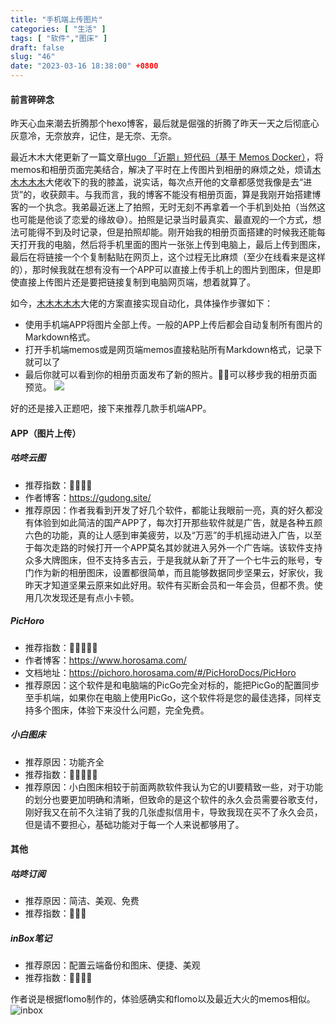 ```yaml
---
title: "手机端上传图片"
categories: [ "生活" ]
tags: [ "软件","图床" ]
draft: false
slug: "46"
date: "2023-03-16 18:38:00" +0800
---
```



#### 前言碎碎念
昨天心血来潮去折腾那个hexo博客，最后就是倔强的折腾了昨天一天之后彻底心灰意冷，无奈放弃，记住，是无奈、无奈。

最近木木大佬更新了一篇文章[Hugo 「近期」短代码（基于 Memos Docker）](https://immmmm.com/hugo-shortcodes-recently-by-memos/)，将memos和相册页面完美结合，解决了平时在上传图片到相册的麻烦之处，烦请[木木木木木](https://immmmm.com/)大佬收下的我的膝盖，说实话，每次点开他的文章都感觉我像是去“进货”的，收获颇丰。与我而言，我的博客不能没有相册页面，算是我刚开始搭建博客的一个执念。我弟最近迷上了拍照，无时无刻不再拿着一个手机到处拍（当然这也可能是他谈了恋爱的缘故😅）。拍照是记录当时最真实、最直观的一个方式，想法可能得不到及时记录，但是拍照却能。刚开始我的相册页面搭建的时候我还能每天打开我的电脑，然后将手机里面的图片一张张上传到电脑上，最后上传到图床，最后在将链接一个个复制黏贴在网页上，这个过程无比麻烦（至少在线看来是这样的），那时候我就在想有没有一个APP可以直接上传手机上的图片到图床，但是即使直接上传图片还是要把链接复制到电脑网页端，想着就算了。

如今，[木木木木木](https://immmmm.com/)大佬的方案直接实现自动化，具体操作步骤如下：
 
 - 使用手机端APP将图片全部上传。一般的APP上传后都会自动复制所有图片的Markdown格式。
 - 打开手机端memos或是网页端memos直接粘贴所有Markdown格式，记录下就可以了
 - 最后你就可以看到你的相册页面发布了新的照片。🎉🎉可以移步我的相册页面预览。
 ![](https://blog.wangyunzi.com/2023/03/6b4462575c43318fa3de9655f1df4b00.png)


好的还是接入正题吧，接下来推荐几款手机端APP。

#### APP（图片上传）
##### 咕咚云图
- 推荐指数：🌟🌟🌟🌟
- 作者博客：https://gudong.site/
- 推荐原因：作者我看到开发了好几个软件，都能让我眼前一亮，真的好久都没有体验到如此简洁的国产APP了，每次打开那些软件就是广告，就是各种五颜六色的功能，真的让人感到审美疲劳，以及“万恶”的手机摇动进入广告，以至于每次走路的时候打开一个APP莫名其妙就进入另外一个广告端。该软件支持众多大牌图床，但不支持多吉云，于是我就从新了开了一个七牛云的账号，专门作为新的相册图床，设置都很简单，而且能够数据同步坚果云，好家伙，我昨天才知道坚果云原来如此好用。软件有买断会员和一年会员，但都不贵。使用几次发现还是有点小卡顿。

##### PicHoro
- 推荐指数：🌟🌟🌟🌟🌟
- 作者博客：https://www.horosama.com/
- 文档地址：https://pichoro.horosama.com/#/PicHoroDocs/PicHoro
- 推荐原因：这个软件是和电脑端的PicGo完全对标的，能把PicGo的配置同步至手机端，如果你在电脑上使用PicGo，这个软件将是您的最佳选择，同样支持多个图床，体验下来没什么问题，完全免费。

##### 小白图床
- 推荐原因：功能齐全
- 推荐指数：🌟🌟🌟🌟🌟
- 推荐原因：小白图床相较于前面两款软件我认为它的UI要精致一些，对于功能的划分也要更加明确和清晰，但致命的是这个软件的永久会员需要谷歌支付，刚好我又在前不久注销了我的几张虚拟信用卡，导致我现在买不了永久会员，但是请不要担心，基础功能对于每一个人来说都够用了。

#### 其他

##### 咕咚订阅
- 推荐原因：简洁、美观、免费
- 推荐指数：🌟🌟🌟

##### inBox笔记
- 推荐原因：配置云端备份和图床、便捷、美观
- 推荐指数：🌟🌟🌟🌟

作者说是根据flomo制作的，体验感确实和flomo以及最近大火的memos相似。
![inbox](https://blog.wangyunzi.com/2023/03/ddafdb44afccdbd3f271096efb0dd28d.png)












